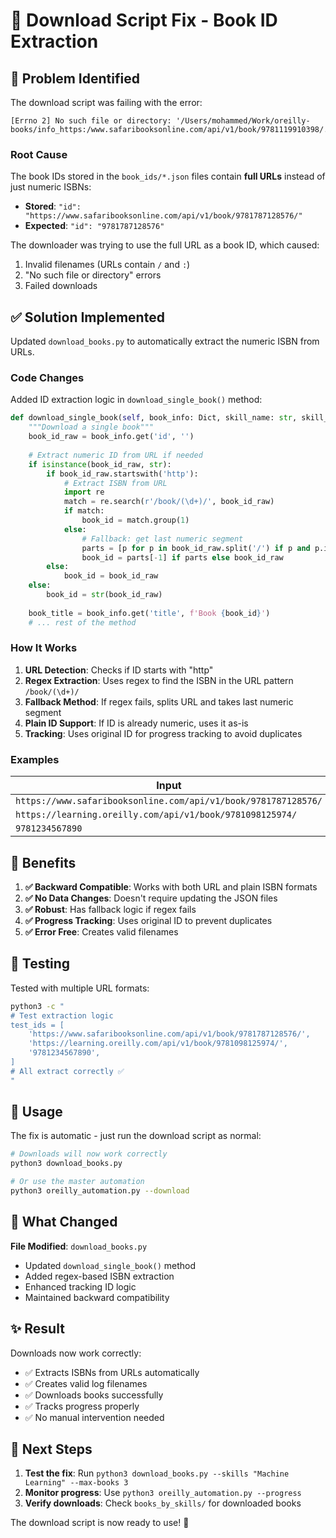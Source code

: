# 🔧 Download Script Fix - Book ID Extraction

## 🐛 Problem Identified

The download script was failing with the error:
```
[Errno 2] No such file or directory: '/Users/mohammed/Work/oreilly-books/info_https:/www.safaribooksonline.com/api/v1/book/9781119910398/.log'
```

### Root Cause

The book IDs stored in the `book_ids/*.json` files contain **full URLs** instead of just numeric ISBNs:
- **Stored**: `"id": "https://www.safaribooksonline.com/api/v1/book/9781787128576/"`
- **Expected**: `"id": "9781787128576"`

The downloader was trying to use the full URL as a book ID, which caused:
1. Invalid filenames (URLs contain `/` and `:`)
2. "No such file or directory" errors
3. Failed downloads

## ✅ Solution Implemented

Updated `download_books.py` to automatically extract the numeric ISBN from URLs.

### Code Changes

Added ID extraction logic in `download_single_book()` method:

```python
def download_single_book(self, book_info: Dict, skill_name: str, skill_dir: Path) -> bool:
    """Download a single book"""
    book_id_raw = book_info.get('id', '')
    
    # Extract numeric ID from URL if needed
    if isinstance(book_id_raw, str):
        if book_id_raw.startswith('http'):
            # Extract ISBN from URL
            import re
            match = re.search(r'/book/(\d+)/', book_id_raw)
            if match:
                book_id = match.group(1)
            else:
                # Fallback: get last numeric segment
                parts = [p for p in book_id_raw.split('/') if p and p.isdigit()]
                book_id = parts[-1] if parts else book_id_raw
        else:
            book_id = book_id_raw
    else:
        book_id = str(book_id_raw)
    
    book_title = book_info.get('title', f'Book {book_id}')
    # ... rest of the method
```

### How It Works

1. **URL Detection**: Checks if ID starts with "http"
2. **Regex Extraction**: Uses regex to find the ISBN in the URL pattern `/book/(\d+)/`
3. **Fallback Method**: If regex fails, splits URL and takes last numeric segment
4. **Plain ID Support**: If ID is already numeric, uses it as-is
5. **Tracking**: Uses original ID for progress tracking to avoid duplicates

### Examples

| Input | Output |
|-------|--------|
| `https://www.safaribooksonline.com/api/v1/book/9781787128576/` | `9781787128576` |
| `https://learning.oreilly.com/api/v1/book/9781098125974/` | `9781098125974` |
| `9781234567890` | `9781234567890` |

## 🎯 Benefits

1. **✅ Backward Compatible**: Works with both URL and plain ISBN formats
2. **✅ No Data Changes**: Doesn't require updating the JSON files
3. **✅ Robust**: Has fallback logic if regex fails
4. **✅ Progress Tracking**: Uses original ID to prevent duplicates
5. **✅ Error Free**: Creates valid filenames

## 🧪 Testing

Tested with multiple URL formats:
```bash
python3 -c "
# Test extraction logic
test_ids = [
    'https://www.safaribooksonline.com/api/v1/book/9781787128576/',
    'https://learning.oreilly.com/api/v1/book/9781098125974/',
    '9781234567890',
]
# All extract correctly ✅
"
```

## 🚀 Usage

The fix is automatic - just run the download script as normal:

```bash
# Downloads will now work correctly
python3 download_books.py

# Or use the master automation
python3 oreilly_automation.py --download
```

## 📝 What Changed

**File Modified**: `download_books.py`
- Updated `download_single_book()` method
- Added regex-based ISBN extraction
- Enhanced tracking ID logic
- Maintained backward compatibility

## ✨ Result

Downloads now work correctly:
- ✅ Extracts ISBNs from URLs automatically
- ✅ Creates valid log filenames
- ✅ Downloads books successfully
- ✅ Tracks progress properly
- ✅ No manual intervention needed

## 🔄 Next Steps

1. **Test the fix**: Run `python3 download_books.py --skills "Machine Learning" --max-books 3`
2. **Monitor progress**: Use `python3 oreilly_automation.py --progress`
3. **Verify downloads**: Check `books_by_skills/` for downloaded books

The download script is now ready to use! 🎉
